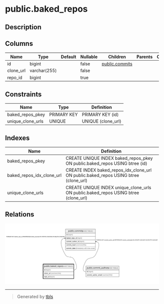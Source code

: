 # public.baked_repos

## Description

## Columns

| Name      | Type         | Default | Nullable | Children                            | Parents | Comment |
| --------- | ------------ | ------- | -------- | ----------------------------------- | ------- | ------- |
| id        | bigint       |         | false    | [public.commits](public.commits.md) |         |         |
| clone_url | varchar(255) |         | false    |                                     |         |         |
| repo_id   | bigint       |         | true     |                                     |         |         |

## Constraints

| Name              | Type        | Definition         |
| ----------------- | ----------- | ------------------ |
| baked_repos_pkey  | PRIMARY KEY | PRIMARY KEY (id)   |
| unique_clone_urls | UNIQUE      | UNIQUE (clone_url) |

## Indexes

| Name                      | Definition                                                                           |
| ------------------------- | ------------------------------------------------------------------------------------ |
| baked_repos_pkey          | CREATE UNIQUE INDEX baked_repos_pkey ON public.baked_repos USING btree (id)          |
| baked_repos_idx_clone_url | CREATE INDEX baked_repos_idx_clone_url ON public.baked_repos USING btree (clone_url) |
| unique_clone_urls         | CREATE UNIQUE INDEX unique_clone_urls ON public.baked_repos USING btree (clone_url)  |

## Relations

![er](public.baked_repos.svg)

---

> Generated by [tbls](https://github.com/k1LoW/tbls)

